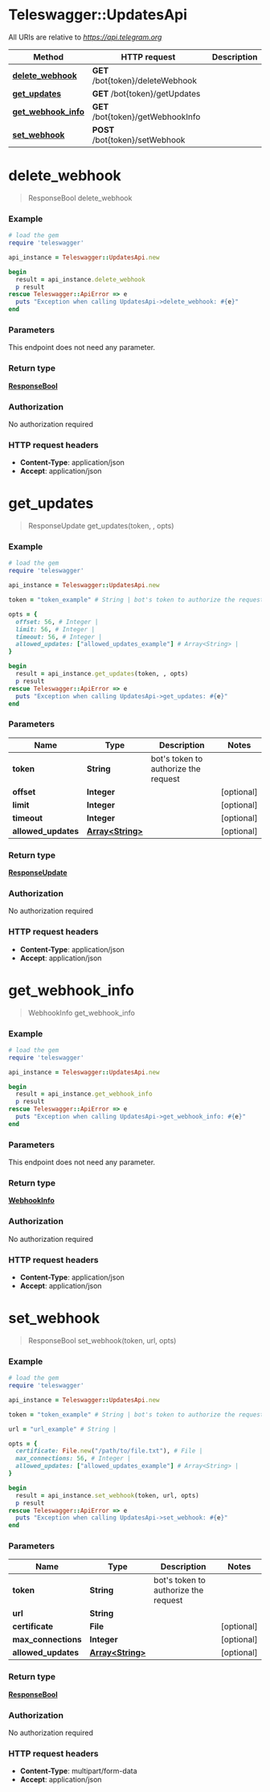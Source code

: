 # Teleswagger::UpdatesApi

All URIs are relative to *https://api.telegram.org*

Method | HTTP request | Description
------------- | ------------- | -------------
[**delete_webhook**](UpdatesApi.md#delete_webhook) | **GET** /bot{token}/deleteWebhook | 
[**get_updates**](UpdatesApi.md#get_updates) | **GET** /bot{token}/getUpdates | 
[**get_webhook_info**](UpdatesApi.md#get_webhook_info) | **GET** /bot{token}/getWebhookInfo | 
[**set_webhook**](UpdatesApi.md#set_webhook) | **POST** /bot{token}/setWebhook | 


# **delete_webhook**
> ResponseBool delete_webhook





### Example
```ruby
# load the gem
require 'teleswagger'

api_instance = Teleswagger::UpdatesApi.new

begin
  result = api_instance.delete_webhook
  p result
rescue Teleswagger::ApiError => e
  puts "Exception when calling UpdatesApi->delete_webhook: #{e}"
end
```

### Parameters
This endpoint does not need any parameter.

### Return type

[**ResponseBool**](ResponseBool.md)

### Authorization

No authorization required

### HTTP request headers

 - **Content-Type**: application/json
 - **Accept**: application/json



# **get_updates**
> ResponseUpdate get_updates(token, , opts)





### Example
```ruby
# load the gem
require 'teleswagger'

api_instance = Teleswagger::UpdatesApi.new

token = "token_example" # String | bot's token to authorize the request

opts = { 
  offset: 56, # Integer | 
  limit: 56, # Integer | 
  timeout: 56, # Integer | 
  allowed_updates: ["allowed_updates_example"] # Array<String> | 
}

begin
  result = api_instance.get_updates(token, , opts)
  p result
rescue Teleswagger::ApiError => e
  puts "Exception when calling UpdatesApi->get_updates: #{e}"
end
```

### Parameters

Name | Type | Description  | Notes
------------- | ------------- | ------------- | -------------
 **token** | **String**| bot&#39;s token to authorize the request | 
 **offset** | **Integer**|  | [optional] 
 **limit** | **Integer**|  | [optional] 
 **timeout** | **Integer**|  | [optional] 
 **allowed_updates** | [**Array&lt;String&gt;**](String.md)|  | [optional] 

### Return type

[**ResponseUpdate**](ResponseUpdate.md)

### Authorization

No authorization required

### HTTP request headers

 - **Content-Type**: application/json
 - **Accept**: application/json



# **get_webhook_info**
> WebhookInfo get_webhook_info





### Example
```ruby
# load the gem
require 'teleswagger'

api_instance = Teleswagger::UpdatesApi.new

begin
  result = api_instance.get_webhook_info
  p result
rescue Teleswagger::ApiError => e
  puts "Exception when calling UpdatesApi->get_webhook_info: #{e}"
end
```

### Parameters
This endpoint does not need any parameter.

### Return type

[**WebhookInfo**](WebhookInfo.md)

### Authorization

No authorization required

### HTTP request headers

 - **Content-Type**: application/json
 - **Accept**: application/json



# **set_webhook**
> ResponseBool set_webhook(token, url, opts)





### Example
```ruby
# load the gem
require 'teleswagger'

api_instance = Teleswagger::UpdatesApi.new

token = "token_example" # String | bot's token to authorize the request

url = "url_example" # String | 

opts = { 
  certificate: File.new("/path/to/file.txt"), # File | 
  max_connections: 56, # Integer | 
  allowed_updates: ["allowed_updates_example"] # Array<String> | 
}

begin
  result = api_instance.set_webhook(token, url, opts)
  p result
rescue Teleswagger::ApiError => e
  puts "Exception when calling UpdatesApi->set_webhook: #{e}"
end
```

### Parameters

Name | Type | Description  | Notes
------------- | ------------- | ------------- | -------------
 **token** | **String**| bot&#39;s token to authorize the request | 
 **url** | **String**|  | 
 **certificate** | **File**|  | [optional] 
 **max_connections** | **Integer**|  | [optional] 
 **allowed_updates** | [**Array&lt;String&gt;**](String.md)|  | [optional] 

### Return type

[**ResponseBool**](ResponseBool.md)

### Authorization

No authorization required

### HTTP request headers

 - **Content-Type**: multipart/form-data
 - **Accept**: application/json



